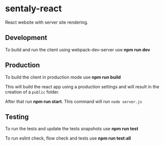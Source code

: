# sentaly-react

React website with server site rendering.

## Development

To build and run the client using webpack-dev-server use **npm run dev**

## Production

To build the client in production mode use **npm run build**

This will build the react app using a production settings and will result in the creation of a `public` folder.

After that run **npm run start**. This command will run `node server.js`

## Testing

To run the tests and update the tests snapshots use **npm run test**

To run eslint check, flow check and tests use **npm run test:all**